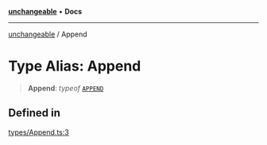 [**unchangeable**](../README.md) • **Docs**

***

[unchangeable](../README.md) / Append

# Type Alias: Append

> **Append**: *typeof* [`APPEND`](../variables/APPEND.md)

## Defined in

[types/Append.ts:3](https://github.com/nevoland/unchangeable/blob/73093ebfd96aa50f8db4971b57185ca41ac38a51/lib/types/Append.ts#L3)
